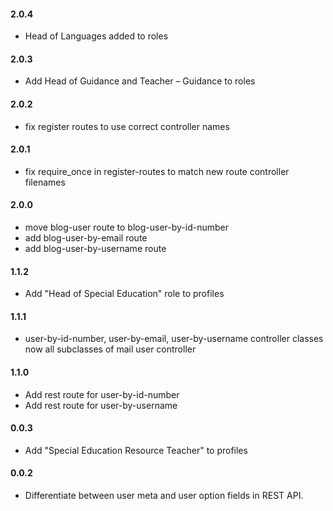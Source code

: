 #### 2.0.4
+ Head of Languages added to roles

#### 2.0.3
* Add Head of Guidance and Teacher – Guidance to roles

#### 2.0.2
* fix register routes to use correct controller names

#### 2.0.1
* fix require_once in register-routes to match new route controller filenames

#### 2.0.0
* move blog-user route to blog-user-by-id-number
* add blog-user-by-email route
* add blog-user-by-username route

#### 1.1.2
* Add "Head of Special Education" role to profiles

#### 1.1.1
* user-by-id-number, user-by-email, user-by-username controller classes now all subclasses of mail user controller

#### 1.1.0
* Add rest route for user-by-id-number
* Add rest route for user-by-username

#### 0.0.3
* Add "Special Education Resource Teacher" to profiles

#### 0.0.2
* Differentiate between user meta and user option fields in REST API.
